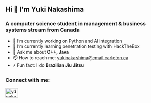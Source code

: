 ## Hi 👋 I'm Yuki Nakashima

<!--
**ydnakashi/ydnakashi** is a ✨ _special_ ✨ repository because its `README.md` (this file) appears on your GitHub profile.

Here are some ideas to get you started:
- 🤔 I’m looking for help with ...
- 👯 I’m looking to collaborate on ...
-->
### A computer science student in management & business systems stream from Canada

- 🔭 I’m currently working on Python and AI integration
- 🌱 I’m currently learning penetration testing with HackTheBox
- 💬 Ask me about **C++, Java**
- 📫 How to reach me: yukinakashima@cmail.carleton.ca
- ⚡ Fun fact: I do **Brazilian Jiu Jitsu**

### Connect with me:
<a href="https://linkedin.com/in/yuki-d-nakashima" target="blank"><img align="center" src="https://raw.githubusercontent.com/rahuldkjain/github-profile-readme-generator/master/src/images/icons/Social/linked-in-alt.svg" alt="ydnakashi" height="30" width="40" /></a>
